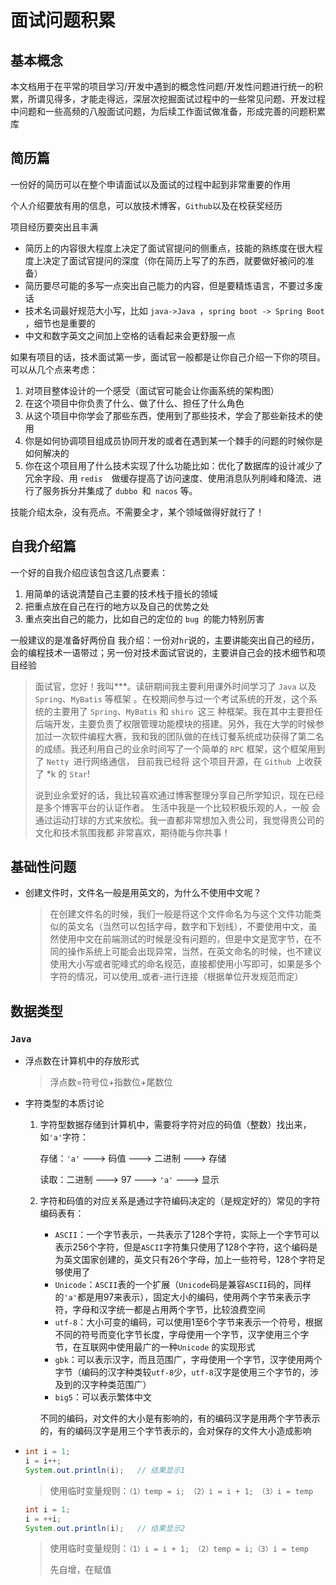 # 面试问题积累

## 基本概念

本文档用于在平常的项目学习/开发中遇到的概念性问题/开发性问题进行统一的积累，所谓见得多，才能走得远，深层次挖掘面试过程中的一些常见问题、开发过程中问题和一些高频的八股面试问题，为后续工作面试做准备，形成完善的问题积累库



## 简历篇

一份好的简历可以在整个申请面试以及面试的过程中起到非常重要的作用

个人介绍要放有用的信息，可以放技术博客，`Github`以及在校获奖经历

项目经历要突出且丰满

- 简历上的内容很大程度上决定了面试官提问的侧重点，技能的熟练度在很大程度上决定了面试官提问的深度（你在简历上写了的东西，就要做好被问的准备）
- 简历要尽可能的多写一点突出自己能力的内容，但是要精炼语言，不要过多废话
- 技术名词最好规范大小写，比如 `java->Java `，`spring boot -> Spring Boot `，细节也是重要的
- 中文和数字英文之间加上空格的话看起来会更舒服一点

如果有项目的话，技术面试第一步，面试官一般都是让你自己介绍一下你的项目。可以从几个点来考虑： 

1. 对项目整体设计的一个感受（面试官可能会让你画系统的架构图）
1. 在这个项目中你负责了什么、做了什么、担任了什么角色
1. 从这个项目中你学会了那些东西，使用到了那些技术，学会了那些新技术的使用
1. 你是如何协调项目组成员协同开发的或者在遇到某一个棘手的问题的时候你是如何解决的
1. 你在这个项目用了什么技术实现了什么功能比如：优化了数据库的设计减少了冗余字段、用 `redis  `做缓存提高了访问速度、使用消息队列削峰和降流、进行了服务拆分并集成了 `dubbo `和` nacos` 等。



技能介绍太杂，没有亮点。不需要全才，某个领域做得好就行了！



## 自我介绍篇

一个好的自我介绍应该包含这几点要素：

1. 用简单的话说清楚自己主要的技术栈于擅长的领域
2. 把重点放在自己在行的地方以及自己的优势之处
3. 重点突出自己的能力，比如自己的定位的 `bug `的能力特别厉害

一般建议的是准备好两份自 我介绍：一份对` hr `说的，主要讲能突出自己的经历，会的编程技术一语带过；另一份对技术面试官说的，主要讲自己会的技术细节和项目经验

> 面试官，您好！我叫***。读研期间我主要利用课外时间学习了 `Java` 以及 `Spring`、`MyBatis` 等框架 。在校期间参与过一个考试系统的开发，这个系统的主要用了 `Spring`、`MyBatis` 和 `shiro `这三 种框架。我在其中主要担任后端开发，主要负责了权限管理功能模块的搭建。另外，我在大学的时候参加过一次软件编程大赛，我和我的团队做的在线订餐系统成功获得了第二名的成绩。我还利用自己的业余时间写了一个简单的 `RPC` 框架，这个框架用到了 `Netty `进行网络通信， 目前我已经将 这个项目开源，在 `Github `上收获了 *k 的 `Star`! 
>
> 说到业余爱好的话，我比较喜欢通过博客整理分享自己所学知识，现在已经是多个博客平台的认证作者。 生活中我是一个比较积极乐观的人，一般 会通过运动打球的方式来放松。我一直都非常想加入贵公司，我觉得贵公司的文化和技术氛围我都 非常喜欢，期待能与你共事！



## 基础性问题

- 创建文件时，文件名一般是用英文的，为什么不使用中文呢？

  > 在创建文件名的时候，我们一般是将这个文件命名为与这个文件功能类似的英文名（当然可以包括字母，数字和下划线），不要使用中文，虽然使用中文在前端测试的时候是没有问题的，但是中文是宽字节，在不同的操作系统上可能会出现异常，当然，在英文命名的时候，也不建议使用大小写或者驼峰式的命名规范，直接都使用小写即可，如果是多个字符的情况，可以使用_或者-进行连接（根据单位开发规范而定）



## 数据类型

### `Java`

- 浮点数在计算机中的存放形式

  > 浮点数=符号位+指数位+尾数位
  
- 字符类型的本质讨论

  1. 字符型数据存储到计算机中，需要将字符对应的码值（整数）找出来，如`'a'`字符：

     存储：`'a'`  --->  码值  --->   二进制    --->   存储

     读取：二进制   --->   97   --->   `'a'`   --->   显示

  2. 字符和码值的对应关系是通过字符编码决定的（是规定好的）常见的字符编码表有：

     - `ASCII`：一个字节表示，一共表示了128个字符，实际上一个字节可以表示256个字符，但是`ASCII`字符集只使用了128个字符，这个编码是为英文国家创建的，英文只有26个字母，加上一些符号，128个字符足够使用了
     - `Unicode`：`ASCII`表的一个扩展（`Unicode`码是兼容`ASCII`码的，同样的`'a'`都是用97来表示），固定大小的编码，使用两个字节来表示字符，字母和汉字统一都是占用两个字节，比较浪费空间
     - `utf-8`：大小可变的编码，可以使用1至6个字节来表示一个符号，根据不同的符号而变化字节长度，字母使用一个字节，汉字使用三个字节，在互联网中使用最广的一种`Unicode` 的实现形式
     - `gbk`：可以表示汉字，而且范围广，字母使用一个字节，汉字使用两个字节（编码的汉字种类较`utf-8`少，`utf-8`汉字是使用三个字节的，涉及到的汉字种类范围广）
     - `big5`：可以表示繁体中文

     不同的编码，对文件的大小是有影响的，有的编码汉字是用两个字节表示的，有的编码汉字是用三个字节表示的，会对保存的文件大小造成影响
  
- ```java
  int i = 1;
  i = i++;
  System.out.println(i);   // 结果显示1
  ```

  > 使用临时变量规则：`（1）temp = i; （2）i = i + 1; （3）i = temp`

  ```java
  int i = 1;
  i = ++i;
  System.out.println(i);   // 结果显示2
  ```

  > 使用临时变量规则：`（1）i = i + 1; （2）temp = i;（3）i = temp`
  >
  > 先自增，在赋值




